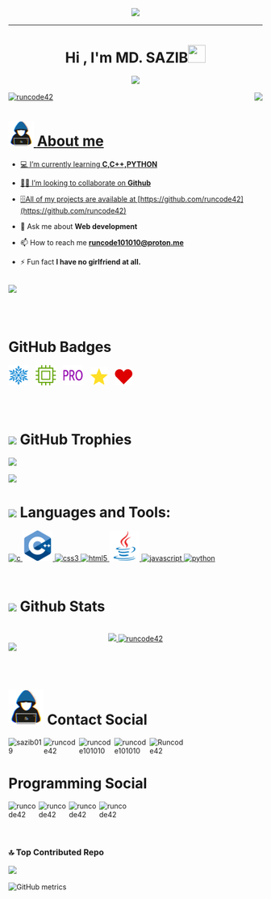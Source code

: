 
<p align="center">

  <img src="https://user-images.githubusercontent.com/74038190/213910845-af37a709-8995-40d6-be59-724526e3c3d7.gif"/>

</p>

<hr>

<h1 align="center"><b>Hi , I'm MD. SAZIB</b><img src="https://user-images.githubusercontent.com/74038190/214644152-52f47eb3-5e31-4f47-8758-05c9468d5596.gif" width="35" height="35"></h1>

<p align="center">
  <a href="https://github.com/DenverCoder1/readme-typing-svg"><img src="https://readme-typing-svg.herokuapp.com?font=Time+New+Roman&color=cyan&size=27&center=true&vCenter=true&width=600&height=100&lines=Assalamu+O+Alaikum++Warahmatullah..&hearts;++;Self-taught+Future+Developer,;Computer+Science+Student,;Programming+Enthusiast,;Active+Learner/Researcher,;Love+to+learn+new+stuffs..&hearts"</a>
</p>

<picture> <img align="right" src="https://user-images.githubusercontent.com/74038190/212748842-9fcbad5b-6173-4175-8a61-521f3dbb7514.gif"></picture>
<p align="left"> <img src="https://komarev.com/ghpvc/?username=runcode42&label=Profile%20views&color=0e75b6&style=flat" alt="runcode42" /> </p>




# <picture><img src = "https://github.com/0xAbdulKhalid/0xAbdulKhalid/raw/main/assets/mdImages/about_me.gif" width = 50px></picture> **About me**


- 💻 I’m currently learning **C,C++,PYTHON**

- 👀🎉 I’m looking to collaborate on **Github**

- 🗄️All of my projects are available at [https://github.com/runcode42](https://github.com/runcode42)

- 💬 Ask me about **Web development**

- 📫 How to reach me **runcode101010@proton.me**

- ⚡ Fun fact **I have no girlfriend at all.**
<br>
<img src="https://user-images.githubusercontent.com/73097560/115834477-dbab4500-a447-11eb-908a-139a6edaec5c.gif">

<br><br>

# **GitHub Badges**

<a href='https://archiveprogram.github.com/'><img src='https://raw.githubusercontent.com/acervenky/animated-github-badges/master/assets/acbadge.gif' width='40' height='40'></a> <a href='https://docs.github.com/en/developers'><img src='https://raw.githubusercontent.com/acervenky/animated-github-badges/master/assets/devbadge.gif' width='40' height='40'></a> <a href='https://github.com/pricing'><img src='https://raw.githubusercontent.com/acervenky/animated-github-badges/master/assets/pro.gif' width='40' height='40'></a> <a href='https://stars.github.com/'><img src='https://raw.githubusercontent.com/acervenky/animated-github-badges/master/assets/starbadge.gif' width='35' height='35'></a> <a href='https://docs.github.com/en/github/supporting-the-open-source-community-with-github-sponsors'><img src='https://raw.githubusercontent.com/acervenky/animated-github-badges/master/assets/sponsorbadge.gif' width='35' height='35'></a>

<br><br>

</hr>

# <picture> <img src="https://media.tenor.com/LwULtPSWGTwAAAAC/trophy-joypixels.gif" width="50px"></picture> **GitHub Trophies**

![](https://github-profile-trophy.vercel.app/?username=runcode42&theme=radical&no-frame=false&no-bg=false&margin-w=4)

<img src="https://user-images.githubusercontent.com/73097560/115834477-dbab4500-a447-11eb-908a-139a6edaec5c.gif">





<br> 


# <img src = "https://media2.giphy.com/media/QssGEmpkyEOhBCb7e1/giphy.gif?cid=ecf05e47a0n3gi1bfqntqmob8g9aid1oyj2wr3ds3mg700bl&rid=giphy.gif" width = 32px> **Languages and Tools:**

<p align="left"> <a href="https://www.cprogramming.com/" target="_blank" rel="noreferrer"> <img src="https://user-images.githubusercontent.com/74038190/238200426-29fd6286-4e7b-4d6c-818f-c4765d5e39a9.gif" alt="c" width="60" height="60"/> </a> 
  <a href="https://www.w3schools.com/cpp/" target="_blank" rel="noreferrer"> <img src="https://raw.githubusercontent.com/devicons/devicon/master/icons/cplusplus/cplusplus-original.svg" alt="cplusplus" width="60" height="60"/> </a>
  <a href="https://www.w3schools.com/css/" target="_blank" rel="noreferrer"> <img src="https://user-images.githubusercontent.com/74038190/238200428-67f477ed-6624-42da-99f0-1a7b1a16eecb.gif" alt="css3" width="60" height="60"/> </a> 
  <a href="https://www.w3.org/html/" target="_blank" rel="noreferrer"> <img src="https://user-images.githubusercontent.com/74038190/238200426-29fd6286-4e7b-4d6c-818f-c4765d5e39a9.gif" alt="html5" width="60" height="60"/> </a> 
  <a href="https://www.java.com" target="_blank" rel="noreferrer"> <img src="https://raw.githubusercontent.com/devicons/devicon/master/icons/java/java-original.svg" alt="java" width="60" height="60"/> </a> 
  <a href="https://developer.mozilla.org/en-US/docs/Web/JavaScript" target="_blank" rel="noreferrer"> <img src="https://user-images.githubusercontent.com/74038190/212257454-16e3712e-945a-4ca2-b238-408ad0bf87e6.gif" alt="javascript" width="60" height="60"/> </a> 
  <a href="https://www.python.org" target="_blank" rel="noreferrer"> <img src="https://user-images.githubusercontent.com/74038190/212257472-08e52665-c503-4bd9-aa20-f5a4dae769b5.gif" alt="python" width="60" height="60"/> </a> </p>

<br> 
  
  
 # <img src="https://media.giphy.com/media/iY8CRBdQXODJSCERIr/giphy.gif" width="35" /> **Github Stats**  

 <br> 

  

 <div align="center">

<a href="https://github.com/runcode42/">

  <img src="https://github-readme-stats.vercel.app/api?username=runcode42&include_all_commits=true&count_private=true&show_icons=true&line_height=20&title_color=7A7ADB&icon_color=2234AE&text_color=D3D3D3&bg_color=0,000000,130F40" width="450"/>

  <img src="https://github-readme-stats.vercel.app/api/top-langs?username=runcode42&show_icons=true&locale=en&layout=compact&line_height=20&title_color=7A7ADB&icon_color=2234AE&text_color=D3D3D3&bg_color=0,000000,130F40" width="375"  alt="runcode42"/>

</a>

</div>

<img src="https://user-images.githubusercontent.com/73097560/115834477-dbab4500-a447-11eb-908a-139a6edaec5c.gif" />


<br>
 <br><br>
 


# <picture><img src = "https://github.com/0xAbdulKhalid/0xAbdulKhalid/raw/main/assets/mdImages/about_me.gif" width = 70px></picture>  **Contact Social**

<p>
<a href="https://twitter.com/imsazibcoder" target="blank"><img align="left" src="https://user-images.githubusercontent.com/74038190/241765460-cc4fe88c-7f7a-41d8-b449-34b7a178c1c6.gif" alt="sazib019" height="70" width="70" /></a>
<a href="https://linkedin.com/in/runcode42" target="blank"><img align="left" src="https://user-images.githubusercontent.com/74038190/235294012-0a55e343-37ad-4b0f-924f-c8431d9d2483.gif" alt="runcode42" height="70" width="70" /></a>
<a href="https://fb.com/runcode101010" target="blank"><img align="left" src="https://user-images.githubusercontent.com/74038190/235294010-ec412ef5-e3da-4efa-b1d4-0ab4d4638755.gif" alt="runcode101010" height="70" width="70"/></a>
<a href="https://instagram.com/imsazibcoder" target="blank"><img align="left" src="https://user-images.githubusercontent.com/74038190/235294013-a33e5c43-a01c-43f6-b44d-a406d8b4ab75.gif" alt="runcode101010" height="70" width="70" /></a>
<a href="https://discord.gg/Runcode42" target="blank"><img align="left" src="https://user-images.githubusercontent.com/74038190/235294015-47144047-25ab-417c-af1b-6746820a20ff.gif" alt="Runcode42" height="70" width="70" /></a>

</p>
<br><br>

# **Programming Social**

<p>

<a href="https://codeforces.com/profile/runcode42" target="blank"><img align="left" src="https://raw.githubusercontent.com/rahuldkjain/github-profile-readme-generator/master/src/images/icons/Social/codeforces.svg" alt="runcode42" height="50" width="60" /></a>

<a href="https://www.codechef.com/users/runcode42" target="blank"><img align="left" src="https://cdn.jsdelivr.net/npm/simple-icons@3.1.0/icons/codechef.svg" alt="runcode42" height="50" width="60" /></a>

<a href="https://www.leetcode.com/runcode42" target="blank"><img align="left" src="https://raw.githubusercontent.com/rahuldkjain/github-profile-readme-generator/master/src/images/icons/Social/leet-code.svg" alt="runcode42" height="50" width="60" /></a>

<a href="https://www.topcoder.com/members/runcode42" target="blank"><img align="left" src="https://raw.githubusercontent.com/rahuldkjain/github-profile-readme-generator/master/src/images/icons/Social/topcoder.svg" alt="runcode42" height="50" width="60" /></a>
</p>

  <br><br><br><br>

  ### 🔝 Top Contributed Repo
![](https://github-contributor-stats.vercel.app/api?username=runcode42&limit=5&theme=flat&combine_all_yearly_contributions=true)
  
 
  ![GitHub metrics](https://metrics.lecoq.io/runcode42)

